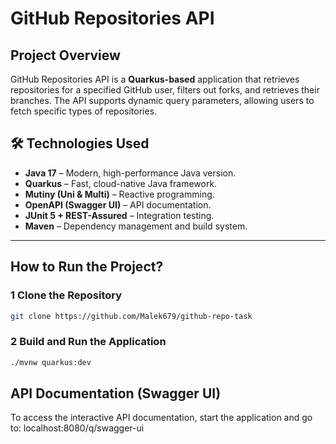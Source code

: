 # GitHub Repositories API

## Project Overview
GitHub Repositories API is a **Quarkus-based** application that retrieves repositories for a specified GitHub user, filters out forks, and retrieves their branches. The API supports dynamic query parameters, allowing users to fetch specific types of repositories.

## 🛠️ Technologies Used
- **Java 17** – Modern, high-performance Java version.
- **Quarkus** – Fast, cloud-native Java framework.
- **Mutiny (Uni & Multi)** – Reactive programming.
- **OpenAPI (Swagger UI)** – API documentation.
- **JUnit 5 + REST-Assured** – Integration testing.
- **Maven** – Dependency management and build system.

---

## How to Run the Project?

### 1️ **Clone the Repository**
```bash
git clone https://github.com/Malek679/github-repo-task
```



### 2 **Build and Run the Application**
```bash
./mvnw quarkus:dev
```

## API Documentation (Swagger UI)
To access the interactive API documentation, start the application and go to:
localhost:8080/q/swagger-ui
